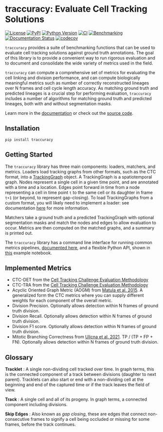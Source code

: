 # traccuracy: Evaluate Cell Tracking Solutions

[![License](https://img.shields.io/pypi/l/traccuracy.svg?color=green)](https://github.com/live-image-tracking-tools/traccuracy/raw/main/LICENSE)
[![PyPI](https://img.shields.io/pypi/v/traccuracy.svg?color=green)](https://pypi.org/project/traccuracy)
[![Python Version](https://img.shields.io/pypi/pyversions/traccuracy.svg?color=green)](https://python.org)
[![CI](https://github.com/live-image-tracking-tools/traccuracy/actions/workflows/ci.yml/badge.svg)](https://github.com/live-image-tracking-tools/traccuracy/actions/workflows/ci.yml)
[![Benchmarking](https://github.com/live-image-tracking-tools/traccuracy/actions/workflows/benchmark-report.yml/badge.svg)](https://live-image-tracking-tools.github.io/traccuracy/dev/bench/)
[![Documentation Status](https://readthedocs.org/projects/traccuracy/badge/?version=latest)](https://traccuracy.readthedocs.io/en/latest/?badge=latest)
[![codecov](https://codecov.io/gh/live-image-tracking-tools/traccuracy/branch/main/graph/badge.svg)](https://codecov.io/gh/live-image-tracking-tools/traccuracy)


`traccuracy` provides a suite of benchmarking functions that can be used to evaluate cell
tracking solutions against ground truth annotations. The goal of this library is to provide a convenient way to run rigorous evaluation and to document and consolidate the wide variety of
metrics used in the field.

`traccuracy` can compute a comprehensive set of metrics for evaluating the cell linking and division performance, and can compute biologically meaningful metrics such as number of correctly reconstructed lineages over N frames and cell cycle length accuracy. As matching ground truth and
predicted lineages is a crucial step for performing evaluation, `traccuracy` includes
a number of algorithms for matching ground truth and predicted lineages, both with
and without segmentation masks.

Learn more in the [documentation](https://traccuracy.readthedocs.io/en/latest/) or check out the [source code](https://github.com/live-image-tracking-tools/traccuracy).

## Installation
`pip install traccuracy`

## Getting Started
The `traccuracy` library has three main components: loaders, matchers, and metrics.
Loaders load tracking graphs from other formats, such as the CTC format, into a [TrackingGraph](https://traccuracy.readthedocs.io/en/latest/autoapi/traccuracy/index.html#traccuracy.TrackingGraph) object.
A TrackingGraph is a spatiotemporal graph.
Nodes represent a single cell in a given time point, and are annotated with a time and a location.
Edges point forward in time from a node representing a cell in time point `t` to the same cell or its daughter in frame `t+1` (or beyond, to represent gap-closing).
To load TrackingGraphs from a custom format, you will likely need to implement a loader: see
documentation [here](https://traccuracy.readthedocs.io/en/latest/autoapi/traccuracy/loaders/index.html#module-traccuracy.loaders) for more information.

Matchers take a ground truth and a predicted TrackingGraph with optional segmentation masks and match the nodes and edges to allow evaluation to occur.
Metrics are then computed on the matched graphs, and a summary is printed out.

The `traccuracy` library has a command line interface for running common metrics
pipelines, [documented here](https://traccuracy.readthedocs.io/en/latest/cli.html), and a flexible Python API, shown in [this](https://traccuracy.readthedocs.io/en/latest/examples/ctc.html) example notebook.


## Implemented Metrics

 - CTC-DET from the [Cell Tracking Challenge Evaluation Methodology](http://celltrackingchallenge.net/evaluation-methodology/)
 - CTC-TRA from the [Cell Tracking Challenge Evaluation Methodology](http://celltrackingchallenge.net/evaluation-methodology/)
 - Acyclic Oriented Graph Metric (AOGM) from [Matula et al. 2015](https://doi.org/10.1371/journal.pone.0144959). A generalized form the CTC metrics where you can supply different weights for each component of the overall metric.
 - Division Precision. Optionally allows detection within N frames of ground truth division.
 - Division Recall. Optionally allows detection within N frames of ground truth division.
 - Division F1 score. Optionally allows detection within N frames of ground truth division.
 - Mitotic Branching Correctness from [Ulicna et al. 2021](https://doi.org/10.3389/fcomp.2021.734559). TP / (TP + FP + FN). Optionally allows detection within N frames of ground truth division.

## Glossary

**Tracklet**
: A single non-dividing cell tracked over time. In graph terms, this is the connected component of a track between divisions (daughter to next parent). Tracklets can also start or end with a non-dividing cell at the beginning and end of the captured time or if the track leaves the field of view.

**Track**
: A single cell and all of its progeny. In graph terms, a connected component including divisions.

**Skip Edges**
: Also known as *gap closing*, these are edges that connect non-consecutive frames to signify a cell being occluded or missing for some frames, before the track continues.